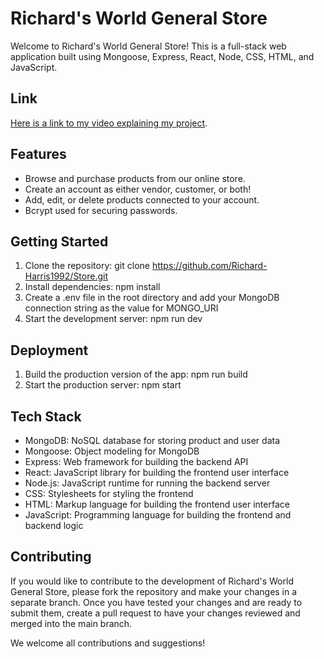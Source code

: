 


# Richard's World General Store
Welcome to Richard's World General Store! This is a full-stack web application built using
Mongoose, Express, React, Node, CSS, HTML, and JavaScript.

## Link
[Here is a link to my video explaining my project](https://photos.app.goo.gl/sfhACxFv783Bpj6d7).

## Features
- Browse and purchase products from our online store.
- Create an account as either vendor, customer, or both!
- Add, edit, or delete products connected to your account.
- Bcrypt used for securing passwords.


## Getting Started
1. Clone the repository: git clone https://github.com/Richard-Harris1992/Store.git
2. Install dependencies: npm install
3. Create a .env file in the root directory and add your MongoDB connection string as the value for MONGO_URI
4. Start the development server: npm run dev

## Deployment
1. Build the production version of the app: npm run build
2. Start the production server: npm start

## Tech Stack
- MongoDB: NoSQL database for storing product and user data
- Mongoose: Object modeling for MongoDB
- Express: Web framework for building the backend API
- React: JavaScript library for building the frontend user interface
- Node.js: JavaScript runtime for running the backend server
- CSS: Stylesheets for styling the frontend
- HTML: Markup language for building the frontend user interface
- JavaScript: Programming language for building the frontend and backend logic

## Contributing
If you would like to contribute to the development of Richard's World General Store, please fork the repository and make your changes in a separate branch. Once you have tested your changes and are ready to submit them, create a pull request to have your changes reviewed and merged into the main branch.

We welcome all contributions and suggestions!